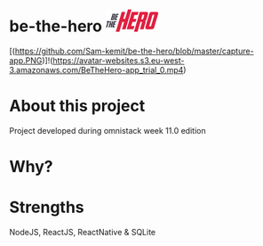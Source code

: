 # be-the-hero ![](mobile/src/assets/logo.png)


[(https://github.com/Sam-kemit/be-the-hero/blob/master/capture-app.PNG)]!(https://avatar-websites.s3.eu-west-3.amazonaws.com/BeTheHero-app_trial_0.mp4)


# About this project
Project developed during omnistack week 11.0 edition

# Why?

# Strengths
NodeJS, ReactJS, ReactNative & SQLite
